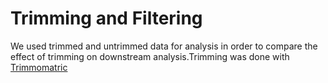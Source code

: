 # Trimming and Filtering
We used trimmed and untrimmed data for analysis in order to compare the effect of trimming on downstream analysis.Trimming was done with [Trimmomatric]()
